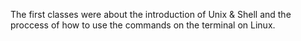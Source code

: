 The first classes were about the introduction of Unix & Shell and the proccess of how to use the commands on the terminal on Linux.